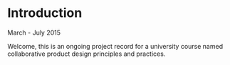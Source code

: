 # Introduction

March - July 2015

Welcome, this is an ongoing project record for a university course named collaborative product design principles and practices.


